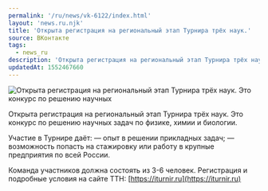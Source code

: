 ```yaml
---
permalink: '/ru/news/vk-6122/index.html'
layout: 'news.ru.njk'
title: 'Открыта регистрация на региональный этап Турнира трёх наук.'
source: ВКонтакте
tags:
  - news_ru
description: 'Открыта регистрация на региональный этап Турнира трёх наук.'
updatedAt: 1552467660
---
```

![Открыта регистрация на региональный этап Турнира трёх наук. Это конкурс по решению научных](https://sun9-58.userapi.com/impf/c847218/v847218100/1bea50/-HdIZz_IczE.jpg?size=1280x853&quality=96&proxy=1&sign=9a24dbdd955f9ec2b934e039064a1f18&c_uniq_tag=FlBCsWO1VTfZeMonU2AoVA_heKRowfWk9lHaOmUiML0&type=album)

Открыта регистрация на региональный этап Турнира трёх наук. Это конкурс по решению научных задач по физике, химии и биологии.

Участие в Турнире даёт:
— опыт в решении прикладных задач;
— возможность попасть на стажировку или работу в крупные предприятия по всей России.

Команда участников должна состоять из 3-6 человек. Регистрация и подробные условия на сайте ТТН: [https://iturnir.ru](https://iturnir.ru)

